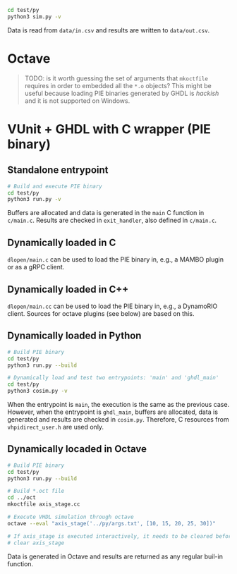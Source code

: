 ```bash
cd test/py
python3 sim.py -v
```

Data is read from `data/in.csv` and results are written to `data/out.csv`.

# Octave

> TODO: is it worth guessing the set of arguments that `mkoctfile` requires in order to embedded all the `*.o` objects? This might be useful because loading PIE binaries generated by GHDL is *hackish* and it is not supported on Windows.

# VUnit + GHDL with C wrapper (PIE binary)

## Standalone entrypoint

```bash
# Build and execute PIE binary
cd test/py
python3 run.py -v
```

Buffers are allocated and data is generated in the `main` C function in `c/main.c`. Results are checked in `exit_handler`, also defined in `c/main.c`.

## Dynamically loaded in C

`dlopen/main.c` can be used to load the PIE binary in, e.g., a MAMBO plugin or as a gRPC client.

## Dynamically loaded in C++

`dlopen/main.cc` can be used to load the PIE binary in, e.g., a DynamoRIO client. Sources for octave plugins (see below) are based on this.

## Dynamically loaded in Python

```bash
# Build PIE binary
cd test/py
python3 run.py --build
```

```bash
# Dynamically load and test two entrypoints: 'main' and 'ghdl_main'
cd test/py
python3 cosim.py -v
```

When the entrypoint is `main`, the execution is the same as the previous case. However, when the entrypoint is `ghdl_main`, buffers are allocated, data is generated and results are checked in `cosim.py`. Therefore, C resources from `vhpidirect_user.h` are used only.

## Dynamically locaded in Octave

```bash
# Build PIE binary
cd test/py
python3 run.py --build

# Build *.oct file
cd ../oct
mkoctfile axis_stage.cc

# Execute VHDL simulation through octave
octave --eval "axis_stage('../py/args.txt', [10, 15, 20, 25, 30])"

# If axis_stage is executed interactively, it needs to be cleared before recompiling:
# clear axis_stage
```

Data is generated in Octave and results are returned as any regular buil-in function.
